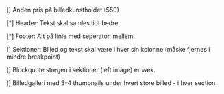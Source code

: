[] Anden pris på billedkunstholdet (550)

[*] Header: Tekst skal samles lidt bedre.

[*] Footer: Alt på linie med seperator imellem.

[] Sektioner: Billed og tekst skal være i hver sin kolonne (måske fjernes i mindre breakpoint)

[] Blockquote stregen i sektioner (left image) er væk. 

[] Billedgalleri med 3-4 thumbnails under hvert store billed - i hver section.
